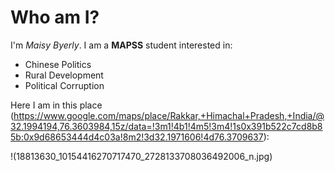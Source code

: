 # Who am I?

I'm _Maisy Byerly_. I am a __MAPSS__ student interested in:
* Chinese Politics
* Rural Development
* Political Corruption

Here I am in this place (https://www.google.com/maps/place/Rakkar,+Himachal+Pradesh,+India/@32.1994194,76.3603984,15z/data=!3m1!4b1!4m5!3m4!1s0x391b522c7cd8b85b:0x9d68653444d4c03a!8m2!3d32.1971606!4d76.3709637):

!(18813630_10154416270717470_2728133708036492006_n.jpg)

